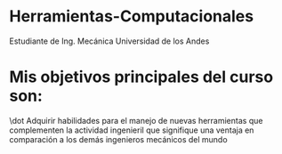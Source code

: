 # Herramientas-Computacionales #
Estudiante de Ing. Mecánica Universidad de los Andes
 
# Mis objetivos principales del curso son: 
\dot Adquirir habilidades para el manejo de nuevas herramientas que complementen la actividad ingenieril que signifique una ventaja en comparación a los demás ingenieros mecánicos del mundo

